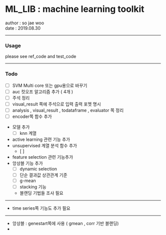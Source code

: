 # ML_LIB : machine learning toolkit  

author : so jae woo  
date   : 2019.08.30  

---
### Usage  

please see ref_code and test_code

---
### Todo
- [ ] SVM Multi core 또는 gpu용으로 바꾸기 
- [ ] auc 컷오프 알고리즘 추가 ( 4개 )
- [ ] 주석 정리 
- [ ] visual_result 쪽에 주석으로 입력 출력 포멧 명시
- [ ] analysis , visual_result , todataframe , evaluator 쪽 정리 
- [ ] encoder쪽 함수 추가 
- 모델 추가
    - [ ] knn 계열 
-  active learning 관련 기능 추가
-  unsupervised 계열 분석 함수 추가
    - [ ] 
- feature selection 관련 기능추가 
- 앙상블 기능 추가 
    - [ ] dynamic selection  
    - [ ] 단순 결과값 상관관계 기준
    - [ ] g-mean 
    - [ ] stacking 기능 
    - 블랜딩 기법들 조사 필요 

---
- time series쪽 기능도 추가 필요

---
- 앙상블 : genestart쪽에 사용 ( gmean , corr 기반 블랜딩)
- 
